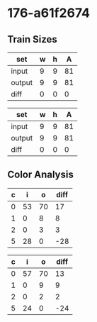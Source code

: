 # 176-a61f2674
## Train Sizes

|set|w|h|A|
|---|---|---|---|
|input|9|9|81|
|output|9|9|81|
|diff|0|0|0|


|set|w|h|A|
|---|---|---|---|
|input|9|9|81|
|output|9|9|81|
|diff|0|0|0|


## Color Analysis

|c|i|o|diff|
|---|---|---|---|
|0|53|70|17|
|1|0|8|8|
|2|0|3|3|
|5|28|0|-28|


|c|i|o|diff|
|---|---|---|---|
|0|57|70|13|
|1|0|9|9|
|2|0|2|2|
|5|24|0|-24|

